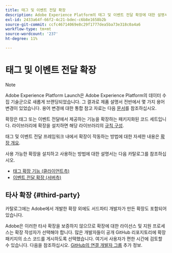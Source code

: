 ```yaml
---
title: 태그 및 이벤트 전달 확장
description: Adobe Experience Platform의 태그 및 이벤트 전달 확장에 대한 설명서입니다.
exl-id: 2433a64f-66f2-4c21-bdec-c6b8e1658b2b
source-git-commit: ccfc46714069e8c29f1777dea5ba73e318c0a4a6
workflow-type: tm+mt
source-wordcount: '237'
ht-degree: 11%

---
```


# 태그 및 이벤트 전달 확장

>[!NOTE]
>
>Adobe Experience Platform Launch은 Adobe Experience Platform의 데이터 수집 기술군으로 새롭게 브랜딩되었습니다. 그 결과로 제품 설명서 전반에서 몇 가지 용어 변경이 있었습니다. 용어 변경에 대한 통합 참고 자료는 다음 [문서](../term-updates.md)를 참조하십시오.

확장은 태그 또는 이벤트 전달에서 제공하는 기능을 확장하는 패키지화된 코드 세트입니다. 라이브러리에 확장을 설치하면 해당 라이브러리의 [규칙 구성](../ui/managing-resources/rules.md).

태그 및 이벤트 전달 프레임워크 내에서 확장이 작동하는 방법에 대한 자세한 내용은 [확장 개요](../ui/managing-resources/extensions/overview.md).

사용 가능한 확장을 설치하고 사용하는 방법에 대한 설명서는 다음 카탈로그를 참조하십시오.

* [태그 확장 기능 (클라이언트측)](./client/overview.md)
* [이벤트 전달 확장 (서버측)](./server/overview.md)

## 타사 확장 {#third-party}

카탈로그에는 Adobe에서 개발한 확장 외에도 서드파티 개발자가 만든 확장도 포함되어 있습니다.

Adobe은 이러한 타사 확장을 보증하지 않으므로 확장에 대한 라이선스 및 지원 프로세스는 확장 작성자가 선택해야 합니다. 많은 개발자들이 공개 GitHub 리포지토리에 확장 패키지의 소스 코드를 게시하도록 선택했습니다. 여기서 사용자가 편한 시간에 검토할 수 있습니다. 다음을 참조하십시오. [GitHub의 연결 개발자 그룹](https://github.com/Connections-Developers) 추가 정보.
